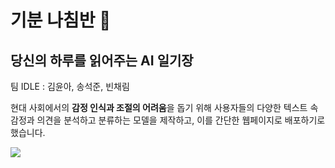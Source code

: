 # 기분 나침반 :pencil:
## 당신의 하루를 읽어주는 AI 일기장

팀 IDLE : 김윤아, 송석준, 빈채림

현대 사회에서의 **감정 인식과 조절의 어려움**을 돕기 위해
사용자들의 다양한 텍스트 속 감정과 의견을 분석하고 분류하는 모델을 제작하고, 이를 간단한 웹페이지로 배포하기로 했습니다.

<img src='스크린샷 2024-02-26 140420.png'>

